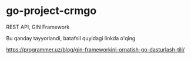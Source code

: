 # go-project-crmgo
REST API, GIN Framework

Bu qanday tayyorlandi, batafsil quyidagi linkda o'qing

https://programmer.uz/blog/gin-frameworkini-ornatish-go-dasturlash-tili/

